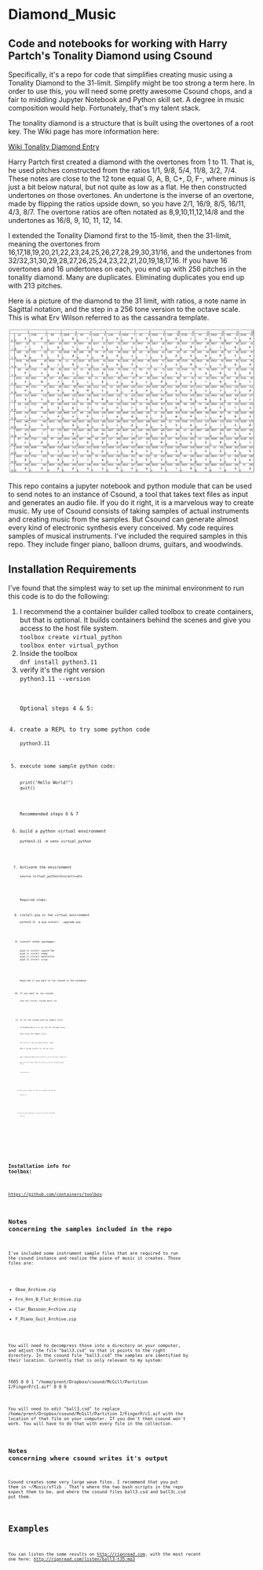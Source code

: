 # Diamond_Music
## Code and notebooks for working with Harry Partch's Tonality Diamond using Csound

Specifically, it's a repo for code that simplifies creating music using a Tonality Diamond to the 31-limit. Simplify might be too strong a term here. In order to use this, you will need some pretty awesome Csound chops, and a fair to middling Jupyter Notebook and Python skill set. A degree in music composition would help. Fortunately, that's my talent stack. 

The tonality diamond is a structure that is built using the overtones of a root key. The Wiki page has more information here: 

[Wiki Tonality Diamond Entry](https://en.wikipedia.org/wiki/Tonality_diamond)

Harry Partch first created a diamond with the overtones from 1 to 11. That is, he used pitches constructed from the ratios 1/1, 9/8, 5/4, 11/8, 3/2, 7/4. These notes are close to the 12 tone equal G, A, B, C+, D, F-, where minus is just a bit below natural, but not quite as low as a flat. He then constructed undertones on those overtones. An undertone is the inverse of an overtone, made by flipping the ratios upside down, so you have 2/1, 16/9, 8/5, 16/11, 4/3, 8/7. The overtone ratios are often notated as 8,9,10,11,12,14/8 and the undertones as 16/8, 9, 10, 11, 12, 14. 

I extended the Tonality Diamond first to the 15-limit, then the 31-limit, meaning the overtones from 16,17,18,19,20,21,22,23,24,25,26,27,28,29,30,31/16, and the undertones from 32/32,31,30,29,28,27,26,25,24,23,22,21,20,19,18,17,16.
If you have 16 overtones and 16 undertones on each, you end up with 256 pitches in the tonality diamond. Many are duplicates. Eliminating duplicates you end up with 213 pitches.

Here is a picture of the diamond to the 31 limit, with ratios, a note name in Sagittal notation, and the step in a 256 tone version to the octave scale. This is what Erv Wilson referred to as the cassandra template. 

![Diamond_31-limit](31-limit_cassandra.jpg)

This repo contains a jupyter notebook and python module that can be used to send notes to an instance of Csound, a tool that takes text files as input and generates an audio file. If you do it right, it is a marvelous way to create music. My use of Csound consists of taking samples of actual instruments and creating music from the samples. But Csound can generate almost every kind of electronic synthesis every conceived. My code requires samples of musical instruments. I've included the required samples in this repo. They include finger piano, balloon drums, guitars, and woodwinds.

## Installation Requirements 

I've found that the simplest way to set up the minimal environment to run this code is to do the following:
<ol>
<li>I recommend the a container builder called toolbox to create containers, but that is optional. It builds containers behind the scenes and give you access to the host file system. 
<code>  
toolbox create virtual_python
toolbox enter virtual_python
</code>
</li>
          
<li>Inside the toolbox 
<code>  
dnf install python3.11
</code>        
</li>
       
<li>verify it's the right version
<code>   
python3.11 --version
</li>
             
Optional steps 4 & 5:             

<li>create a REPL to try some python code 
<code>  
python3.11
</li>
              
<li>execute some sample python code:

<code>  
print('Hello World!")
quit()
</li>

Recommended steps 6 & 7
 
<li>build a python virtual environment
<code>    
python3.11 -m venv virtual_python

</li>
        
<li>Activate the environment
<code>   
source virtual_python/bin/activate
</li>
        
Required steps:           
  
<li>install pip in the virtual environment             
<code>    
python3.11 -m pip install --upgrade pip
</li>
              
<li>install other packages:

<code>   
pip3.11 install jupyterlab
pip3.11 install numpy 
pip3.11 install matplotlib
pip3.11 install scipy
</li>
       
Required if you want to run csound in the notebook:
 
<li>If you want to run csound:
 
<code>  
sudo dnf install csound-devel sox
</li>
       
<li>To run the csound with my sample files:
 
<code>  
cd Diamond_Music # if you are not already there.

Then unzip the sample files:

<code>  
for file in *.zip; do unzip "$file"; done

Make a storage location for the wav files:

<code>  
mkdir /home/prent/Music/sflib # this is set at the top of saved.csd 

Run a csd file that csound can process, with the unzipped sample files

<code>  
csound saved.csd
</li>

<li>Once this is done, to start up a jupyter lab session:

<code>  
jupyter-lab
</li>

<li>When you have finished, you can exit the virtual environment:

<code>  
deactivate
</li>

</ol>

### Installation info for toolbox:
https://github.com/containers/toolbox            

## Notes concerning the samples included in the repo

I've included some instrument sample files that are required to run the csound instance and realize the piece of music it creates. Those files are:

-   Oboe_Archive.zip
-   Frn_Hrn_B_Flut_Archive.zip
-   Clar_Bassoon_Archive.zip
-   F_Piano_Guit_Archive.zip

You will need to decompress those into a directory on your computer, and adjust the file "ball3.csd" so that it points to the right directory. In the csound file "ball3.csd" the samples are identified by their location. Currently that is only relevant to my system:

f605 0 0 1 "/home/prent/Dropbox/csound/McGill/Partition I/FingerP/c1.aif" 0 0 0

You will need to edit "ball3.csd" to replace /home/prent/Dropbox/csound/McGill/Partition I/FingerP/c1.aif with the location of that file on your computer. If you don't then csound won't work. You will have to do that with every file in the collection. 

## Notes concerning where csound writes it's output 
Csound creates some very large wave files. I recommend that you put them in  ~/Music/sflib . That's where the two bash scripts in the repo expect them to be, and where the csound files ball3.csd and ball3c.csd put them.

# Examples 
You can listen the some results on http://ripnread.com, with the most recent one here: http://ripnread.com/listen/ball3-t35.mp3
